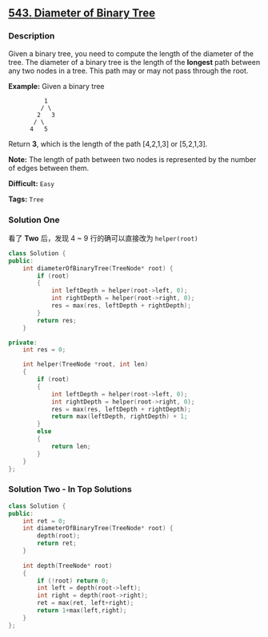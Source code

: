## [543. Diameter of Binary Tree](https://leetcode.com/problems/diameter-of-binary-tree/description/)

### Description

Given a binary tree, you need to compute the length of the diameter of the tree. The diameter of a binary tree is the length of the **longest** path between any two nodes in a tree. This path may or may not pass through the root.

**Example:**
Given a binary tree 

```
          1
         / \
        2   3
       / \     
      4   5    

```

Return **3**, which is the length of the path [4,2,1,3] or [5,2,1,3].

**Note:** The length of path between two nodes is represented by the number of edges between them.



**Difficult:** `Easy`

**Tags:** `Tree`



### Solution One

看了 **Two** 后，发现 4 ~ 9 行的确可以直接改为 `helper(root)`

```c++
class Solution {
public:
    int diameterOfBinaryTree(TreeNode* root) {
        if (root)
        {
            int leftDepth = helper(root->left, 0);
            int rightDepth = helper(root->right, 0);
            res = max(res, leftDepth + rightDepth);
        }
        return res;
    }

private:
    int res = 0;

    int helper(TreeNode *root, int len)
    {
        if (root)
        {
            int leftDepth = helper(root->left, 0);
            int rightDepth = helper(root->right, 0);
            res = max(res, leftDepth + rightDepth);
            return max(leftDepth, rightDepth) + 1;
        }
        else
        {
            return len;
        }
    }
};
```



### Solution Two - In Top Solutions

```c++
class Solution {
public:
    int ret = 0;
    int diameterOfBinaryTree(TreeNode* root) {
        depth(root);
        return ret;
    }
    
    int depth(TreeNode* root)
    {
        if (!root) return 0;
        int left = depth(root->left);
        int right = depth(root->right);
        ret = max(ret, left+right);
        return 1+max(left,right);
    }
};
```